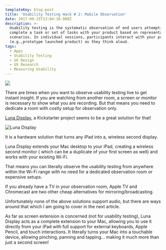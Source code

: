 ```yaml
---
templateKey: blog-post
title: 'Usability Testing Hack # 2: Mobile Observation'
date: 2017-09-15T13:04:10.000Z
description: >-
  Usability testing is the systematic observation of end users attempting to
  complete a task or set of tasks with your product based on representative
  scenarios. In individual sessions, participants interact with your product
  (e.g.,prototype launched product) as they think aloud.
tags:
  - Apps
  - Usability Testing
  - UX Design
  - UX Research
  - Measuring Usability
---
```

![](/img/1_zo-c4lyumqnncjpd8j1ahg.jpeg)

There are times when you want to observe usability testing live to get instant insight. If you are watching from another room, a screen or monitor is necessary to show what you are recording. But that means you need to dedicate a room with costly setup for observation only.



[Luna Display](https://www.kickstarter.com/projects/767721702/luna-display), a Kickstarter project seems to be a great solution for that!

![Luna Display](/img/1_0bmthbbea8krlzcaz4lobq.jpeg)

It is a hardware solution that turns any iPad into a, wireless second display.



Luna Display extends your Mac desktop to your iPad, creating a wireless second monitor ( which can be a duplicate of your first screen as well) and works with your existing Wi-Fi.



That means you can literally observe the usability testing from anywhere within the Wi-Fi range with no need for a dedicated observation room or expensive setups.



If you already have a TV in your observation room, Apple TV and Chromecast are two other cheap alternatives for mirroring/broadcasting.



Unfortunately none of the above solutions support audio, but there are ways around that which I am going to cover in the next article.



As far as screen extension is concerned (not for usability testing), Luna Display acts as a complete extension to your Mac, allowing you to use it directly from your iPad with full support for external keyboards, Apple Pencil, and touch interactions. It literally turns your Mac into a touchable device, allowing pinching, panning and tapping… making it much more than just a second screen!
